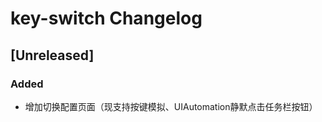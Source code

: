 <!-- Keep a Changelog guide -> https://keepachangelog.com -->

# key-switch Changelog

## [Unreleased]
### Added
- 增加切换配置页面（现支持按键模拟、UIAutomation静默点击任务栏按钮）
